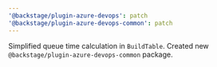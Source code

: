 ```yaml
---
'@backstage/plugin-azure-devops': patch
'@backstage/plugin-azure-devops-common': patch
---
```


Simplified queue time calculation in `BuildTable`. Created new `@backstage/plugin-azure-devops-common` package.
